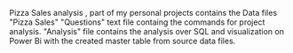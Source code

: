 Pizza Sales analysis , part of my personal projects
contains the Data files "Pizza Sales"
"Questions" text file containg the commands for project analysis.
"Analysis" file contains the analysis over SQL and visualization on Power Bi with the created master table from source data files.

